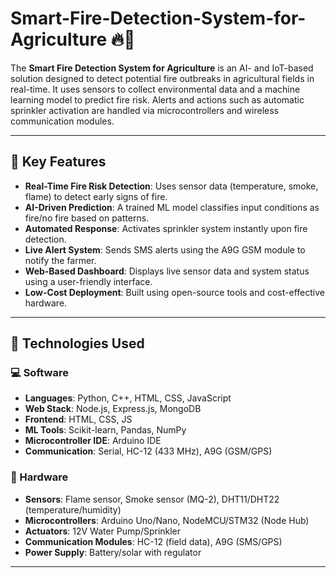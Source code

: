 # Smart-Fire-Detection-System-for-Agriculture 🔥🌾

The **Smart Fire Detection System for Agriculture** is an AI- and IoT-based solution designed to detect potential fire outbreaks in agricultural fields in real-time. It uses sensors to collect environmental data and a machine learning model to predict fire risk. Alerts and actions such as automatic sprinkler activation are handled via microcontrollers and wireless communication modules.

---

## 🔑 Key Features

- **Real-Time Fire Risk Detection**: Uses sensor data (temperature, smoke, flame) to detect early signs of fire.
- **AI-Driven Prediction**: A trained ML model classifies input conditions as fire/no fire based on patterns.
- **Automated Response**: Activates sprinkler system instantly upon fire detection.
- **Live Alert System**: Sends SMS alerts using the A9G GSM module to notify the farmer.
- **Web-Based Dashboard**: Displays live sensor data and system status using a user-friendly interface.
- **Low-Cost Deployment**: Built using open-source tools and cost-effective hardware.

---

## 🧠 Technologies Used

### 💻 Software
- **Languages**: Python, C++, HTML, CSS, JavaScript
- **Web Stack**: Node.js, Express.js, MongoDB
- **Frontend**: HTML, CSS, JS
- **ML Tools**: Scikit-learn, Pandas, NumPy
- **Microcontroller IDE**: Arduino IDE
- **Communication**: Serial, HC-12 (433 MHz), A9G (GSM/GPS)

### 🔌 Hardware
- **Sensors**: Flame sensor, Smoke sensor (MQ-2), DHT11/DHT22 (temperature/humidity)
- **Microcontrollers**: Arduino Uno/Nano, NodeMCU/STM32 (Node Hub)
- **Actuators**: 12V Water Pump/Sprinkler
- **Communication Modules**: HC-12 (field data), A9G (SMS/GPS)
- **Power Supply**: Battery/solar with regulator

---


